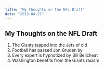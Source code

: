 ```yaml
---
title: "My thoughts on the NFL Draft"
date: "2019-04-27"
---
```


## My Thoughts on the NFL Draft

1. The Giants tapped into the Jets of old
2. Football has passed Jon Gruden by
3. Every expert is hypnotized by Bill Belicheat
4. Washington benefits from the Giants racism